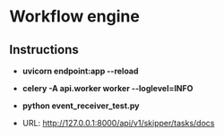 # Workflow engine

## Instructions

* **uvicorn endpoint:app --reload**

* **celery -A api.worker worker --loglevel=INFO**

* **python event_receiver_test.py**

* URL: http://127.0.0.1:8000/api/v1/skipper/tasks/docs